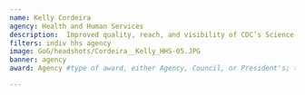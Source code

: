 ```yaml
---
name: Kelly Cordeira
agency: Health and Human Services
description:  Improved quality, reach, and visibility of CDC’s Science Ambassador Fellowship for middle and high school teachers interested in incorporating public health sciences into the classroom. This program improves health literacy among students and provides teachers with the training and curriculum design needed to promote public health sciences.
filters: indiv hhs agency
image: GoG/headshots/Cordeira__Kelly_HHS-05.JPG
banner: agency
award: Agency #type of award, either Agency, Council, or President's; this is case sensitive so make sure to match the options listed exactly. This section generates the format of the card

---
```

